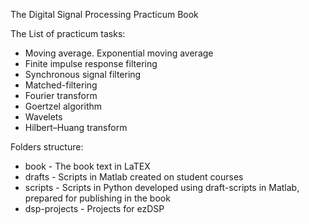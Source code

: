 The Digital Signal Processing Practicum Book

The List of practicum tasks:
* Moving average. Exponential moving average
* Finite impulse response filtering
* Synchronous signal filtering
* Matched-filtering
* Fourier transform
* Goertzel algorithm
* Wavelets
* Hilbert–Huang transform

Folders structure:
* book - The book text in LaTEX
* drafts - Scripts in Matlab created on student courses
* scripts - Scripts in Python developed using draft-scripts in Matlab, prepared for publishing in the book
* dsp-projects - Projects for ezDSP
